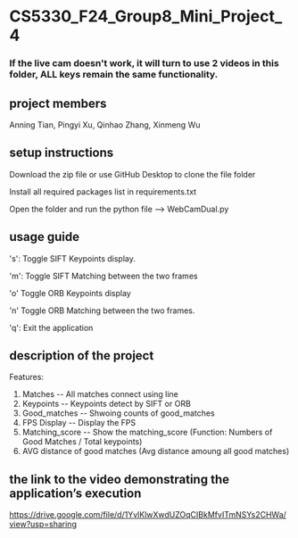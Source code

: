 # CS5330_F24_Group8_Mini_Project_4

### If the live cam doesn't work, it will turn to use 2 videos in this folder, ALL keys remain the same functionality.

## project members

Anning Tian, Pingyi Xu, Qinhao Zhang, Xinmeng Wu

## setup instructions

Download the zip file or use GitHub Desktop to clone the file folder

Install all required packages list in requirements.txt

Open the folder and run the python file --> WebCamDual.py

## usage guide

's': Toggle SIFT Keypoints display. 

'm': Toggle SIFT Matching between the two frames

'o' Toggle ORB Keypoints display

'n'  Toggle ORB Matching between the two frames.

'q': Exit the application


## description of the project
Features:
1. Matches -- All matches connect using line
2. Keypoints -- Keypoints detect by SIFT or ORB
2. Good_matches -- Shwoing counts of good_matches
3. FPS Display -- Display the FPS
4. Matching_score -- Show the matching_score (Function: Numbers of Good   Matches / Total keypoints)
5. AVG distance of good matches (Avg distance amoung all good matches)



## the link to the video demonstrating the application’s execution
https://drive.google.com/file/d/1YvlKlwXwdUZOqCIBkMfvITmNSYs2CHWa/view?usp=sharing
